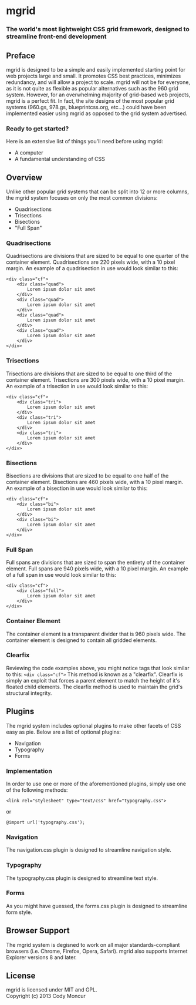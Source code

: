 # mgrid  
### The world's most lightweight CSS grid framework, designed to streamline front-end development  
  
## Preface
mgrid is designed to be a simple and easily implemented starting point for web projects large and small.  It promotes CSS best practices, minimizes redundancy, and will allow a project to scale.  mgrid will not be for everyone, as it is not quite as flexible as popular alternatives such as the 960 grid system.  However, for an overwhelming majority of grid-based web projects, mgrid is a perfect fit.  In fact, the site designs of the most popular grid systems (960.gs, 978.gs, blueprintcss.org, etc...) could have been implemented easier using mgrid as opposed to the grid system advertised.  
  
### Ready to get started?
Here is an extensive list of things you'll need before using mgrid:  
- A computer
- A fundamental understanding of CSS
  
## Overview
Unlike other popular grid systems that can be split into 12 or more columns, the mgrid system focuses on only the most common divisions:  
- Quadrisections
- Trisections
- Bisections
- "Full Span"  
  
### Quadrisections  
Quadrisections are divisions that are sized to be equal to one quarter of the container element.  Quadrisections are 220 pixels wide, with a 10 pixel margin.  An example of a quadrisection in use would look similar to this:  
```
<div class="cf">
	<div class="quad">
		Lorem ipsum dolor sit amet
	</div>
	<div class="quad">
		Lorem ipsum dolor sit amet
	</div>
	<div class="quad">
		Lorem ipsum dolor sit amet
	</div>
	<div class="quad">
		Lorem ipsum dolor sit amet
	</div>
</div>
```
  
### Trisections  
Trisections are divisions that are sized to be equal to one third of the container element.  Trisections are 300 pixels wide, with a 10 pixel margin.  An example of a trisection in use would look similar to this:  
```
<div class="cf">
	<div class="tri">
		Lorem ipsum dolor sit amet
	</div>
	<div class="tri">
		Lorem ipsum dolor sit amet
	</div>
	<div class="tri">
		Lorem ipsum dolor sit amet
	</div>
</div>
```
  
### Bisections  
Bisections are divisions that are sized to be equal to one half of the container element.  Bisections are 460 pixels wide, with a 10 pixel margin.  An example of a bisection in use would look similar to this:  
```
<div class="cf">
	<div class="bi">
		Lorem ipsum dolor sit amet
	</div>
	<div class="bi">
		Lorem ipsum dolor sit amet
	</div>
</div>
```
  
### Full Span  
Full spans are divisions that are sized to span the entirety of the container element.  Full spans are 940 pixels wide, with a 10 pixel margin.  An example of a full span in use would look similar to this:  
```
<div class="cf">
	<div class="full">
		Lorem ipsum dolor sit amet
	</div>
</div>
```
  
### Container Element
The container element is a transparent divider that is 960 pixels wide.  The container element is designed to contain all gridded elements.  
   
### Clearfix  
Reviewing the code examples above, you might notice tags that look similar to this:
```<div class="cf">```
This method is known as a "clearfix".  Clearfix is simply an exploit that forces a parent element to match the height of it's floated child elements.  The clearfix method is used to maintain the grid's structural integrity.  
  
## Plugins
The mgrid system includes optional plugins to make other facets of CSS easy as pie.  Below are a list of optional plugins:  
- Navigation
- Typography
- Forms  

### Implementation  
In order to use one or more of the aforementioned plugins, simply use one of the following methods:  
```
<link rel="stylesheet" type="text/css" href="typography.css">
```
or
```
@import url('typography.css');
```
  
### Navigation
The navigation.css plugin is designed to streamline navigation style.  
  
### Typography
The typography.css plugin is designed to streamline text style.  
  
### Forms
As you might have guessed, the forms.css plugin is designed to streamline form style.  
  
## Browser Support
The mgrid system is degisned to work on all major standards-compliant browsers (i.e. Chrome, Firefox, Opera, Safari).  mgrid also supports Internet Explorer versions 8 and later.  

## License
mgrid is licensed under MIT and GPL.  
Copyright (c) 2013 Cody Moncur

